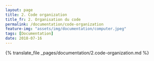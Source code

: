 ```yaml
---
layout: page
title: 2. Code organization
title_fr: 2. Organisation du code
permalink: /documentation/code-organization
feature-img: "assets/img/documentation/computer.jpeg"
tags: [Documentation]
date: 2018-07-16
---
```


{% translate_file _pages/documentation/2.code-organization.md %}

